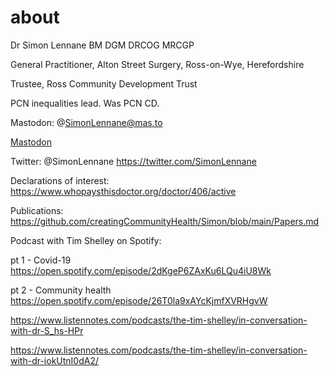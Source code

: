 # about
Dr Simon Lennane
BM DGM DRCOG MRCGP

General Practitioner, Alton Street Surgery, Ross-on-Wye, Herefordshire

Trustee, Ross Community Development Trust

PCN inequalities lead. Was PCN CD. 

Mastodon: @SimonLennane@mas.to

<a rel="me" href="https://mas.to/@SimonLennane">Mastodon</a>


Twitter: @SimonLennane
https://twitter.com/SimonLennane

Declarations of interest:
https://www.whopaysthisdoctor.org/doctor/406/active

Publications:
https://github.com/creatingCommunityHealth/Simon/blob/main/Papers.md

Podcast with Tim Shelley on Spotify:

pt 1 - Covid-19
https://open.spotify.com/episode/2dKgeP6ZAxKu6LQu4iU8Wk

pt 2 - Community health
https://open.spotify.com/episode/26T0la9xAYcKjmfXVRHgvW

https://www.listennotes.com/podcasts/the-tim-shelley/in-conversation-with-dr-S_hs-HPr

https://www.listennotes.com/podcasts/the-tim-shelley/in-conversation-with-dr-iokUtnI0dA2/

